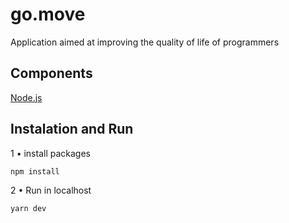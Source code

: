 # go.move
Application aimed at improving the quality of life of programmers

## Components

[Node.js](https://nodejs.org/en/download/)

## Instalation and Run

1 • install packages 

`npm install`

2 • Run in localhost

`yarn dev`
